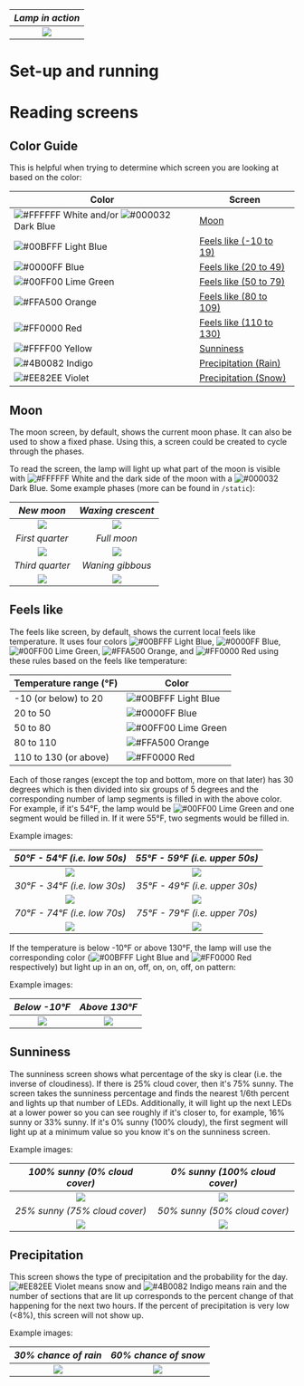 | *Lamp in action* |
| :---: |
| ![](static/in_action.gif) |

# Set-up and running
# Reading screens
## Color Guide
This is helpful when trying to determine which screen you are looking at based on the color:

| Color                  | Screen                                   |
|------------------------|------------------------------------------|
| ![#FFFFFF](https://via.placeholder.com/15/FFFFFF/000000?text=+) White and/or ![#000032](https://via.placeholder.com/15/000032/000000?text=+) Dark Blue | [Moon](#moon)                            |
| ![#00BFFF](https://via.placeholder.com/15/00BFFF/000000?text=+) Light Blue             | [Feels like (-10 to 19)](#feels-like)    |
| ![#0000FF](https://via.placeholder.com/15/0000FF/000000?text=+) Blue                   | [Feels like (20 to 49)](#feels-like)     |
| ![#00FF00](https://via.placeholder.com/15/00FF00/000000?text=+) Lime Green             | [Feels like (50 to 79)](#feels-like)     |
| ![#FFA500](https://via.placeholder.com/15/FFA500/000000?text=+) Orange                 | [Feels like (80 to 109)](#feels-like)    |
| ![#FF0000](https://via.placeholder.com/15/FF0000/000000?text=+) Red                    | [Feels like (110 to 130)](#feels-like)   |
| ![#FFFF00](https://via.placeholder.com/15/FFFF00/000000?text=+) Yellow                 | [Sunniness](#sunniness)                  |
| ![#4B0082](https://via.placeholder.com/15/4B0082/000000?text=+) Indigo                 | [Precipitation (Rain)](#precipitation)   |
| ![#EE82EE](https://via.placeholder.com/15/EE82EE/000000?text=+) Violet                 | [Precipitation (Snow)](#precipitation)   |

## Moon
The moon screen, by default, shows the current moon phase.
It can also be used to show a fixed phase.
Using this, a screen could be created to cycle through the phases.

To read the screen, the lamp will light up what part of the moon is visible with
![#FFFFFF](https://via.placeholder.com/15/FFFFFF/000000?text=+) White and the dark side of the moon with a
![#000032](https://via.placeholder.com/15/000032/000000?text=+) Dark Blue. Some example phases (more can be found in `/static`):
 
| *New moon* | *Waxing crescent* |
| :---: | :---: |
| ![](static/new_moon.png) | ![](static/waxing_crescent.png) |
| *First quarter* | *Full moon* |
| ![](static/first_quarter.png) | ![](static/full_moon.png) |
| *Third quarter* | *Waning gibbous* |
| ![](static/third_quarter.png) | ![](static/waning_gibbous.png) |
 
## Feels like
The feels like screen, by default, shows the current local feels like temperature.
It uses four colors ![#00BFFF](https://via.placeholder.com/15/00BFFF/000000?text=+) Light Blue,
![#0000FF](https://via.placeholder.com/15/0000FF/000000?text=+) Blue,
![#00FF00](https://via.placeholder.com/15/00FF00/000000?text=+) Lime Green,
![#FFA500](https://via.placeholder.com/15/FFA500/000000?text=+) Orange,
and ![#FF0000](https://via.placeholder.com/15/FF0000/000000?text=+) Red
using these rules based on the feels like temperature:

| Temperature range (&deg;F) | Color                                                                      |
| ---                        | ---                                                                        |
| -10 (or below) to 20       | ![#00BFFF](https://via.placeholder.com/15/00BFFF/000000?text=+) Light Blue |
| 20 to 50                   | ![#0000FF](https://via.placeholder.com/15/0000FF/000000?text=+) Blue       |
| 50 to 80                   | ![#00FF00](https://via.placeholder.com/15/00FF00/000000?text=+) Lime Green |
| 80 to 110                  | ![#FFA500](https://via.placeholder.com/15/FFA500/000000?text=+) Orange     |
| 110 to 130 (or above)      | ![#FF0000](https://via.placeholder.com/15/FF0000/000000?text=+) Red        |

Each of those ranges (except the top and bottom, more on that later) has 30 degrees which is then divided into 
six groups of 5 degrees and the corresponding number of lamp segments is filled in with the above color.
For example,  if it's 54&deg;F, the lamp would be
![#00FF00](https://via.placeholder.com/15/00FF00/000000?text=+) Lime Green
and one segment would be filled in.
If it were 55&deg;F, two segments would be filled in.

Example images:

| *50&deg;F - 54&deg;F (i.e. low 50s)* | *55&deg;F - 59&deg;F (i.e. upper 50s)* |
| :---: | :---: |
| ![](static/low_50s.png) | ![](static/upper_50s.png) |
| *30&deg;F - 34&deg;F (i.e. low 30s)* | *35&deg;F - 49&deg;F (i.e. upper 30s)* |
| ![](static/low_30s.png) | ![](static/upper_30s.png) |
| *70&deg;F - 74&deg;F (i.e. low 70s)* | *75&deg;F - 79&deg;F (i.e. upper 70s)* |
| ![](static/low_70s.png) | ![](static/upper_70s.png) |

If the temperature is below -10&deg;F or above 130&deg;F, the lamp will use the corresponding color
(![#00BFFF](https://via.placeholder.com/15/00BFFF/000000?text=+) Light Blue and
![#FF0000](https://via.placeholder.com/15/FF0000/000000?text=+) Red respectively) but light up in an on, off, on, on, off, on pattern:

Example images:

| *Below -10&deg;F* | *Above 130&deg;F* |
| :---: | :---: |
| ![](static/below_-10.png) | ![](static/above_130.png) |

## Sunniness
The sunniness screen shows what percentage of the sky is clear (i.e. the inverse of cloudiness).
If there is 25% cloud cover, then it's 75% sunny.
The screen takes the sunniness percentage and finds the nearest 1/6th percent and lights up that number of LEDs.
Additionally, it will light up the next LEDs at a lower power so you can see roughly if it's closer to,
for example, 16% sunny or 33% sunny.
If it's 0% sunny (100% cloudy),
the first segment will light up at a minimum value so you know it's on the sunniness screen.

Example images:

| *100% sunny (0% cloud cover)* | *0% sunny (100% cloud cover)* |
| :---: | :---: |
| ![](static/sunny_100.png) | ![](static/sunny_0.png) |
| *25% sunny (75% cloud cover)* | *50% sunny (50% cloud cover)* |
| ![](static/sunny_25.png) | ![](static/sunny_50.png) |

## Precipitation
This screen shows the type of precipitation and the probability for the day.
![#EE82EE](https://via.placeholder.com/15/EE82EE/000000?text=+) Violet means snow and
![#4B0082](https://via.placeholder.com/15/4B0082/000000?text=+) Indigo means rain and
the number of sections that are lit up corresponds to the percent change of that happening for the next two hours.
If the percent of precipitation is very low (<8%), this screen will not show up.

Example images:

| *30% chance of rain* | *60% chance of snow* |
| :---: | :---: |
| ![](static/rain_30.png) | ![](static/snow_60.png) |


